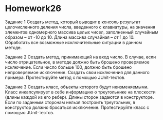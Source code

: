# Homework26
Задание 1
Создать метод, который выводит в консоль результат целочисленного деления числа, введенного с клавиатуры, на
значения элементов одномерного массива целых чисел, заполненный случайным образом – от -10 до 10. Длина массива случайная – от 1 до 10.
Обработать все возможные исключительные ситуации в
данном методе.

Задание 2
Создать метод, принимающий на вход число. В случае,
если число отрицательное, в методе должно быть брошено
проверяемое исключение. Если число больше 100, должно
быть брошено непроверяемое исключение. Создать свои исключения для данного примера.
Протестируйте метод с помощью JUnit-тестов.

Задание 3
Создать класс, объекты которого будут неизменяемыми.
Класс инкапсулирует в себе информацию о треугольнике на
плоскости (длины каждой из его ребер). Длины сторон задаются в конструкторе. Если по заданным сторонам нельзя
построить треугольник, в конструктор должно бросаться
исключение.
Протестируйте класс с помощью JUnit-тестов.
